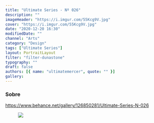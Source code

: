 ```yaml
---
title: "Ultimate Series - Nº 026"
description: ""
imageHeader: "https://i.imgur.com/55Kcg9V.jpg"
cover: "https://i.imgur.com/55Kcg9V.jpg"
date: "2020-12-20 16:30"
modifiedDate: ""
channel: "Arts"
category: "Design"
tags: ["Ultimate Series"]
layout: PortraitLayout
filter: "filter-dunastone"
typography: ""
draft: false
authors: [{ name: "ultimatemercer", quote: "" }]
gallery:
---
```


### Sobre

https://www.behance.net/gallery/126850281/Ultimate-Series-N-026

<figure>
<img src="https://i.imgur.com/55Kcg9V.jpg" className="max-w-none mx-auto block"/>
</figure>
